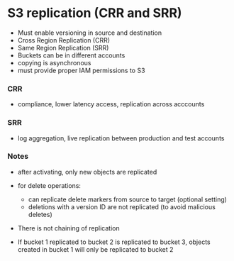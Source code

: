 # S3 replication (CRR and SRR)

- Must enable versioning in source and destination
- Cross Region Replication (CRR)
- Same Region Replication (SRR)
- Buckets can be in different accounts
- copying is asynchronous
- must provide proper IAM permissions to S3

### CRR
- compliance, lower latency access, replication across acccounts

### SRR
- log aggregation, live replication between production and test accounts

### Notes
- after activating, only new objects are replicated
- for delete operations:
  - can replicate delete markers from source to target (optional setting)
  - deletions with a version ID are not replicated (to avoid malicious deletes)

- There is not chaining of replication
- If bucket 1 replicated to bucket 2 is replicated to bucket 3, objects created in bucket 1 will only be replicated to bucket 2
